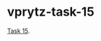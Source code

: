# vprytz-task-15

[Task 15](https://github.com/IndaPlus22/AssignmentInstructions-BlueNote/tree/main/task-15).
